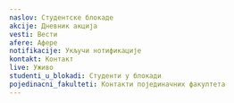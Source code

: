 ```yaml
---
naslov: Студентске блокаде
akcije: Дневник акција
vesti: Вести
afere: Афере
notifikacije: Укључи нотификације
kontakt: Контакт
live: Уживо
studenti_u_blokadi: Студенти у блокади
pojedinacni_fakulteti: Контакти појединачних факултета
---
```


